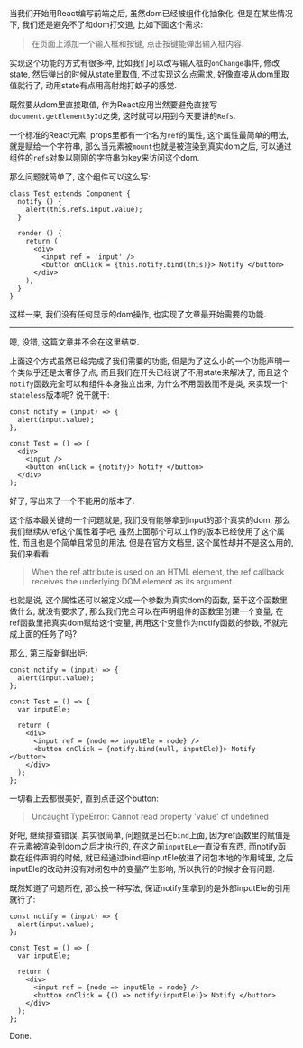当我们开始用React编写前端之后, 虽然dom已经被组件化抽象化, 但是在某些情况下, 我们还是避免不了和dom打交道, 比如下面这个需求:

> 在页面上添加一个输入框和按键, 点击按键能弹出输入框内容.

实现这个功能的方式有很多种, 比如我们可以改写输入框的```onChange```事件, 修改state, 然后弹出的时候从state里取值, 不过实现这么点需求, 好像直接从dom里取值就行了, 动用state有点用高射炮打蚊子的感觉.

既然要从dom里直接取值, 作为React应用当然要避免直接写```document.getElementById```之类, 这时就可以用到今天要讲的```Refs```.

一个标准的React元素, props里都有一个名为```ref```的属性, 这个属性最简单的用法, 就是赋给一个字符串, 那么当元素被```mount```也就是被渲染到真实dom之后, 可以通过组件的```refs```对象以刚刚的字符串为key来访问这个dom.

那么问题就简单了, 这个组件可以这么写:

    class Test extends Component {
      notify () {
        alert(this.refs.input.value);
      }

      render () {
        return (
          <div>
            <input ref = 'input' />
            <button onClick = {this.notify.bind(this)}> Notify </button>
          </div>
        );
      }
    }

这样一来, 我们没有任何显示的dom操作, 也实现了文章最开始需要的功能.

---

嗯, 没错, 这篇文章并不会在这里结束.

上面这个方式虽然已经完成了我们需要的功能, 但是为了这么小的一个功能声明一个类似乎还是太奢侈了点, 而且我们在开头已经说了不用state来解决了, 而且这个```notify```函数完全可以和组件本身独立出来, 为什么不用函数而不是类, 来实现一个```stateless```版本呢? 说干就干:

    const notify = (input) => {
      alert(input.value);
    };

    const Test = () => (
      <div>
        <input />
        <button onClick = {notify}> Notify </button>
      </div>
    );

好了, 写出来了一个不能用的版本了.

这个版本最关键的一个问题就是, 我们没有能够拿到input的那个真实的dom, 那么我们继续从ref这个属性着手吧, 虽然上面那个可以工作的版本已经使用了这个属性, 而且也是个简单且常见的用法, 但是在官方文档里, 这个属性却并不是这么用的, 我们来看看:

> When the ref attribute is used on an HTML element, the ref callback receives the underlying DOM element as its argument.

也就是说, 这个属性还可以被定义成一个参数为真实dom的函数, 至于这个函数里做什么, 就没有要求了, 那么我们完全可以在声明组件的函数里创建一个变量, 在ref函数里把真实dom赋给这个变量, 再用这个变量作为notify函数的参数, 不就完成上面的任务了吗?

那么, 第三版新鲜出炉:

    const notify = (input) => {
      alert(input.value);
    };

    const Test = () => {
      var inputEle;

      return (
        <div>
          <input ref = {node => inputEle = node} />
          <button onClick = {notify.bind(null, inputEle)}> Notify </button>
        </div>
      );
    };

一切看上去都很美好, 直到点击这个button:

> Uncaught TypeError: Cannot read property 'value' of undefined

好吧, 继续排查错误, 其实很简单, 问题就是出在```bind```上面, 因为ref函数里的赋值是在元素被渲染到dom之后才执行的, 在这之前```inputELe```一直没有东西, 而notify函数在组件声明的时候, 就已经通过bind把inputEle放进了闭包本地的作用域里, 之后inputEle的改动并没有对闭包中的变量产生影响, 所以执行的时候才会有问题.

既然知道了问题所在, 那么换一种写法, 保证notify里拿到的是外部inputEle的引用就行了:

    const notify = (input) => {
      alert(input.value);
    };

    const Test = () => {
      var inputEle;

      return (
        <div>
          <input ref = {node => inputEle = node} />
          <button onClick = {() => notify(inputEle)}> Notify </button>
        </div>
      );
    };

Done.